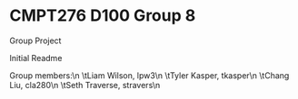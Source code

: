 # CMPT276 D100 Group 8
Group Project

Initial Readme

Group members:\n
	\tLiam Wilson, lpw3\n
	\tTyler Kasper, tkasper\n
	\tChang Liu, cla280\n
	\tSeth Traverse, stravers\n